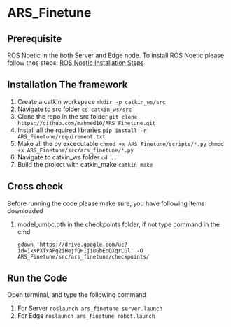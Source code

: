 # ARS_Finetune

## Prerequisite 
ROS Noetic in the both Server and Edge node. To install ROS Noetic please follow thes steps: 
[ROS Noetic Installation Steps](http://wiki.ros.org/noetic/Installation)

## Installation The framework
1. Create a catkin workspace `mkdir -p catkin_ws/src`
2. Navigate to src folder `cd catkin_ws/src`
3. Clone the repo in the src folder `git clone https://github.com/mahmed10/ARS_Finetune.git`
4. Install all the rquired libraries `pip install -r ARS_Finetune/requirement.txt`
5. Make all the py excecutable `chmod +x ARS_Finetune/scripts/*.py` `chmod +x ARS_Finetune/src/ars_finetune/*.py`
6. Navigate to catkin_ws folder `cd ..`
7. Build the project with catkin_make `catkin_make`


## Cross check
Before running the code please make sure, you have following items downloaded
1. model_umbc.pth in the checkpoints folder, if not type command in the cmd

   ``gdown 'https://drive.google.com/uc?id=1kKPXTxAPg2iHejfQHIjiuGbEcQXqrLGl' -O ARS_Finetune/src/ars_finetune/checkpoints/``

## Run the Code
Open terminal, and type the following command
1. For Server `roslaunch ars_finetune server.launch`
2. For Edge `roslaunch ars_finetune robot.launch`
